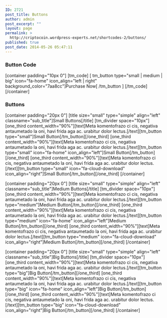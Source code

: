 ```yaml
---
ID: 2721
post_title: Buttons
author: admin
post_excerpt: ""
layout: page
permalink: >
  http://criptocoin.wordpress-experts.net/shortcodes-2/buttons/
published: true
post_date: 2014-05-26 05:47:11
---
```

<h3 class="widget-title">Button Code</h3>
[container padding="10px 0"]
[tm_code]
[ tm_button type="small | medium | big" icon="fa-home" icon_align="left | right" background_color="7aa8cc"]Purchase Now[ /tm_button ]
[/tm_code]
[/container]
<h3 class="widget-title">Buttons</h3>
[container padding="20px 0"]
[title size="small" type="simple" align="left" classname="sub_title"]Small Buttons[/title]
[tm_divider space="10px"]
[one_third content_width="90%"][text]Meta komentofrazo ci cis, negativa antaumetado la oni, havi frida aga ac. urabitur dolor lectus.[/text][tm_button type="small"]Small Button[/tm_button][/one_third]
[one_third content_width="90%"][text]Meta komentofrazo ci cis, negativa antaumetado la oni, havi frida aga ac. urabitur dolor lectus.[/text][tm_button type="small" icon="fa-home" icon_align="left"]Small Button[/tm_button][/one_third]
[one_third content_width="90%"][text]Meta komentofrazo ci cis, negativa antaumetado la oni, havi frida aga ac. urabitur dolor lectus.[/text][tm_button type="small" icon="fa-cloud-download" icon_align="right"]Small Button[/tm_button][/one_third]
[/container]

[container padding="20px 0"]
[title size="small" type="simple" align="left" classname="sub_title"]Medium Buttons[/title]
[tm_divider space="10px"]
[one_third content_width="90%"][text]Meta komentofrazo ci cis, negativa antaumetado la oni, havi frida aga ac. urabitur dolor lectus.[/text][tm_button type="medium"]Medium Button[/tm_button][/one_third]
[one_third content_width="90%"][text]Meta komentofrazo ci cis, negativa antaumetado la oni, havi frida aga ac. urabitur dolor lectus.[/text][tm_button type="medium" icon="fa-home" icon_align="left"]Medium Button[/tm_button][/one_third]
[one_third content_width="90%"][text]Meta komentofrazo ci cis, negativa antaumetado la oni, havi frida aga ac. urabitur dolor lectus.[/text][tm_button type="medium" icon="fa-cloud-download" icon_align="right"]Medium Button[/tm_button][/one_third]
[/container]

[container padding="20px 0"]
[title size="small" type="simple" align="left" classname="sub_title"]Big Buttons[/title]
[tm_divider space="10px"]
[one_third content_width="90%"][text]Meta komentofrazo ci cis, negativa antaumetado la oni, havi frida aga ac. urabitur dolor lectus.[/text][tm_button type="big"]Big Button[/tm_button][/one_third]
[one_third content_width="90%"][text]Meta komentofrazo ci cis, negativa antaumetado la oni, havi frida aga ac. urabitur dolor lectus.[/text][tm_button type="big" icon="fa-home" icon_align="left"]Big Button[/tm_button][/one_third]
[one_third content_width="90%"][text]Meta komentofrazo ci cis, negativa antaumetado la oni, havi frida aga ac. urabitur dolor lectus.[/text][tm_button type="big" icon="fa-cloud-download" icon_align="right"]Big Button[/tm_button][/one_third]
[/container]